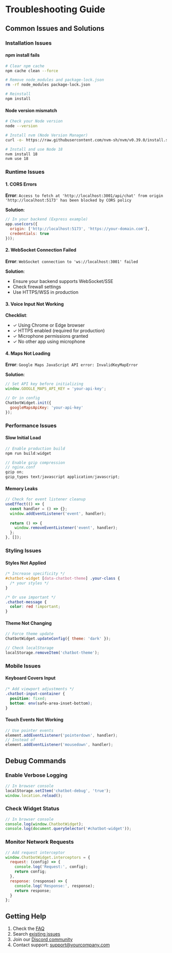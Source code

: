 # Troubleshooting Guide

## Common Issues and Solutions

### Installation Issues

#### npm install fails
```bash
# Clear npm cache
npm cache clean --force

# Remove node_modules and package-lock.json
rm -rf node_modules package-lock.json

# Reinstall
npm install
```

#### Node version mismatch
```bash
# Check your Node version
node --version

# Install nvm (Node Version Manager)
curl -o- https://raw.githubusercontent.com/nvm-sh/nvm/v0.39.0/install.sh | bash

# Install and use Node 18
nvm install 18
nvm use 18
```

### Runtime Issues

#### 1. CORS Errors

**Error**: `Access to fetch at 'http://localhost:3001/api/chat' from origin 'http://localhost:5173' has been blocked by CORS policy`

**Solution**:
```javascript
// In your backend (Express example)
app.use(cors({
  origin: ['http://localhost:5173', 'https://your-domain.com'],
  credentials: true
}));
```

#### 2. WebSocket Connection Failed

**Error**: `WebSocket connection to 'ws://localhost:3001' failed`

**Solution**:
- Ensure your backend supports WebSocket/SSE
- Check firewall settings
- Use HTTPS/WSS in production

#### 3. Voice Input Not Working

**Checklist**:
- ✓ Using Chrome or Edge browser
- ✓ HTTPS enabled (required for production)
- ✓ Microphone permissions granted
- ✓ No other app using microphone

#### 4. Maps Not Loading

**Error**: `Google Maps JavaScript API error: InvalidKeyMapError`

**Solution**:
```javascript
// Set API key before initializing
window.GOOGLE_MAPS_API_KEY = 'your-api-key';

// Or in config
ChatbotWidget.init({
  googleMapsApiKey: 'your-api-key'
});
```

### Performance Issues

#### Slow Initial Load
```javascript
// Enable production build
npm run build:widget

// Enable gzip compression
// nginx.conf
gzip on;
gzip_types text/javascript application/javascript;
```

#### Memory Leaks
```javascript
// Check for event listener cleanup
useEffect(() => {
  const handler = () => {};
  window.addEventListener('event', handler);
  
  return () => {
    window.removeEventListener('event', handler);
  };
}, []);
```

### Styling Issues

#### Styles Not Applied
```css
/* Increase specificity */
#chatbot-widget [data-chatbot-theme] .your-class {
  /* your styles */
}

/* Or use important */
.chatbot-message {
  color: red !important;
}
```

#### Theme Not Changing
```javascript
// Force theme update
ChatbotWidget.updateConfig({ theme: 'dark' });

// Check localStorage
localStorage.removeItem('chatbot-theme');
```

### Mobile Issues

#### Keyboard Covers Input
```css
/* Add viewport adjustments */
.chatbot-input-container {
  position: fixed;
  bottom: env(safe-area-inset-bottom);
}
```

#### Touch Events Not Working
```javascript
// Use pointer events
element.addEventListener('pointerdown', handler);
// Instead of
element.addEventListener('mousedown', handler);
```

## Debug Commands

### Enable Verbose Logging
```javascript
// In browser console
localStorage.setItem('chatbot-debug', 'true');
window.location.reload();
```

### Check Widget Status
```javascript
// In browser console
console.log(window.ChatbotWidget);
console.log(document.querySelector('#chatbot-widget'));
```

### Monitor Network Requests
```javascript
// Add request interceptor
window.ChatbotWidget.interceptors = {
  request: (config) => {
    console.log('Request:', config);
    return config;
  },
  response: (response) => {
    console.log('Response:', response);
    return response;
  }
};
```

## Getting Help

1. Check the [FAQ](./FAQ.md)
2. Search [existing issues](https://github.com/yourusername/chatbot-ui/issues)
3. Join our [Discord community](https://discord.gg/chatbot-ui)
4. Contact support: support@yourcompany.com